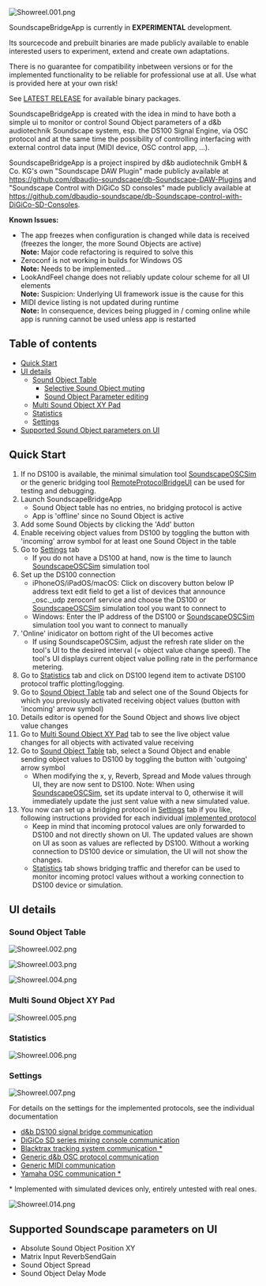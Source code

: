 ![Showreel.001.png](Resources/Documentation/Showreel/Showreel.001.png "SoundscapeBridgeApp Headline Icons")

SoundscapeBridgeApp is currently in **EXPERIMENTAL** development.

Its sourcecode and prebuilt binaries are made publicly available to enable interested users to experiment, extend and create own adaptations.

There is no guarantee for compatibility inbetween versions or for the implemented functionality to be reliable for professional use at all. Use what is provided here at your own risk!

See [LATEST RELEASE](../../releases/latest) for available binary packages.

SoundscapeBridgeApp is created with the idea in mind to have both a simple ui to monitor or control Sound Object parameters of a d&b audiotechnik Soundscape system, esp. the DS100 Signal Engine, via OSC protocol and at the same time the possibility of controlling interfacing with external control data input (MIDI device, OSC control app, ...).

SoundscapeBridgeApp is a project inspired by d&b audiotechnik GmbH & Co. KG's own "Soundscape DAW Plugin" made publicly available at https://github.com/dbaudio-soundscape/db-Soundscape-DAW-Plugins and "Soundscape Control with DiGiCo SD consoles" made publicly available at https://github.com/dbaudio-soundscape/db-Soundscape-control-with-DiGiCo-SD-Consoles.


**Known Issues:**

* The app freezes when configuration is changed while data is received (freezes the longer, the more Sound Objects are active)  
__Note:__ Major code refactoring is required to solve this
* Zeroconf is not working in builds for Windows OS  
__Note:__ Needs to be implemented...
* LookAndFeel change does not reliably update colour scheme for all UI elements  
__Note:__ Suspicion: Underlying UI framework issue is the cause for this
* MIDI device listing is not updated during runtime  
__Note:__ In consequence, devices being plugged in / coming online while app is running cannot be used unless app is restarted


<a name="toc" />

## Table of contents

* [Quick Start](#quicksetup)
* [UI details](#uidetails)
  * [Sound Object Table](#soundobjecttable)
    * [Selective Sound Object muting](#soundobjectmuting)
    * [Sound Object Parameter editing](#soundobjectparameterediting)
  * [Multi Sound Object XY Pad](#twodimensionalpositionslider)
  * [Statistics](#protocolbridgingtrafficloggingandplotting)
  * [Settings](#appsettings)
* [Supported Sound Object parameters on UI](#uiparameters)


<a name="quicksetup" />

## Quick Start

1. If no DS100 is available, the minimal simulation tool [SoundscapeOSCSim](https://github.com/ChristianAhrens/SoundscapeOSCSim) or the generic bridging tool [RemoteProtocolBridgeUI](https://github.com/ChristianAhrens/RemoteProtocolBridgeUI) can be used for testing and debugging.
2. Launch SoundscapeBridgeApp
    * Sound Object table has no entries, no bridging protocol is active
    * App is 'offline' since no Sound Object is active
3. Add some Sound Objects by clicking the 'Add' button
4. Enable receiving object values from DS100 by toggling the button with 'incoming' arrow symbol for at least one Sound Object in the table
5. Go to [Settings](#appsettings) tab
    * If you do not have a DS100 at hand, now is the time to launch [SoundscapeOSCSim](https://github.com/ChristianAhrens/SoundscapeOSCSim) simulation tool
6. Set up the DS100 connection
    * iPhoneOS/iPadOS/macOS: Click on discovery button below IP address text edit field to get a list of devices that announce _osc._udp zeroconf service and choose the DS100 or [SoundscapeOSCSim](https://github.com/ChristianAhrens/SoundscapeOSCSim) simulation tool you want to connect to
    * Windows: Enter the IP address of the DS100 or [SoundscapeOSCSim](https://github.com/ChristianAhrens/SoundscapeOSCSim) simulation tool you want to connect to manually
7. 'Online' inidicator on bottom right of the UI becomes active
    * If using SoundscapeOSCSim, adjust the refresh rate slider on the tool's UI to the desired interval (= object value change speed). The tool's UI displays current object value polling rate in the performance metering.
8. Go to [Statistics](#protocolbridgingtrafficloggingandplotting) tab and click on DS100 legend item to activate DS100 protocol traffic plotting/logging.
9. Go to [Sound Object Table](#soundobjecttable) tab and select one of the Sound Objects for which you previously activated receiving object values (button with 'incoming' arrow symbol)
10. Details editor is opened for the Sound Object and shows live object value changes
11. Go to [Multi Sound Object XY Pad](#twodimensionalpositionslider) tab to see the live object value changes for all objects with activated value receiving
13. Go to [Sound Object Table](#soundobjecttable) tab, select a Sound Object and enable sending object values to DS100 by toggling the button with 'outgoing' arrow symbol
    * When modifying the x, y, Reverb, Spread and Mode values through UI, they are now sent to DS100. Note: When using [SoundscapeOSCSim](https://github.com/ChristianAhrens/SoundscapeOSCSim), set its update interval to 0, otherwise it will immediately update the just sent value with a new simulated value.
14. You now can set up a bridging protocol in [Settings](#appsettings) tab if you like, following instructions provided for each individual [implemented protocol](#appsettingprotocols)
    * Keep in mind that incoming protocol values are only forwarded to DS100 and not directly shown on UI. The updated values are shown on UI as soon as values are reflected by DS100. Without a working connection to DS100 device or simulation, the UI will not show the changes.
    * [Statistics](#protocolbridgingtrafficloggingandplotting) tab shows bridging traffic and therefor can be used to monitor incoming protocl values without a working connection to DS100 device or simulation.


<a name="uidetails" />

## UI details


<a name="soundobjecttable" />

### Sound Object Table

![Showreel.002.png](Resources/Documentation/Showreel/Showreel.002.png "Sound Object Table Overview")


<a name="soundobjectmuting" />

![Showreel.003.png](Resources/Documentation/Showreel/Showreel.003.png "Sound Object Table Bridging Mutes")


<a name="soundobjectparameterediting" />

![Showreel.004.png](Resources/Documentation/Showreel/Showreel.004.png "Sound Object Table Selection")


<a name="twodimensionalpositionslider" />

### Multi Sound Object XY Pad

![Showreel.005.png](Resources/Documentation/Showreel/Showreel.005.png "Multislider")


<a name="protocolbridgingtrafficloggingandplotting" />

### Statistics

![Showreel.006.png](Resources/Documentation/Showreel/Showreel.006.png "Protocol Bridging Statistics")


<a name="appsettings" />

### Settings

![Showreel.007.png](Resources/Documentation/Showreel/Showreel.007.png "App Settings")

<a name="appsettingsprotocols" />

For details on the settings for the implemented protocols, see the individual documentation
  * [d&b DS100 signal bridge communication](Resources/Documentation/BridgingProtocols/DS100.md)
  * [DiGiCo SD series mixing console communication](Resources/Documentation/BridgingProtocols/DiGiCoOSC.md)
  * [Blacktrax tracking system communication *](Resources/Documentation/BridgingProtocols/BlacktraxRTTrPM.md)
  * [Generic d&b OSC protocol communication](Resources/Documentation/BridgingProtocols/GenericOSC.md)
  * [Generic MIDI communication](Resources/Documentation/BridgingProtocols/GenericMIDI.md)
  * [Yamaha OSC communication *](Resources/Documentation/BridgingProtocols/YamahaOSC.md)
  
  &ast; Implemented with simulated devices only, entirely untested with real ones.

![Showreel.014.png](Resources/Documentation/Showreel/Showreel.014.png "Light LookAndFeel")


<a name="uiparameters" />

## Supported Soundscape parameters on UI

- Absolute Sound Object Position XY
- Matrix Input ReverbSendGain
- Sound Object Spread
- Sound Object Delay Mode
